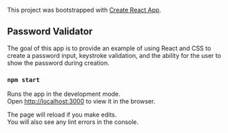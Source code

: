 This project was bootstrapped with [Create React App](https://github.com/facebook/create-react-app).

## Password Validator

The goal of this app is to provide an example of using React and CSS to create a password input, keystroke validation, and the ability for the user to show the password during creation.

### `npm start`

Runs the app in the development mode.<br />
Open [http://localhost:3000](http://localhost:3000) to view it in the browser.

The page will reload if you make edits.<br />
You will also see any lint errors in the console.
